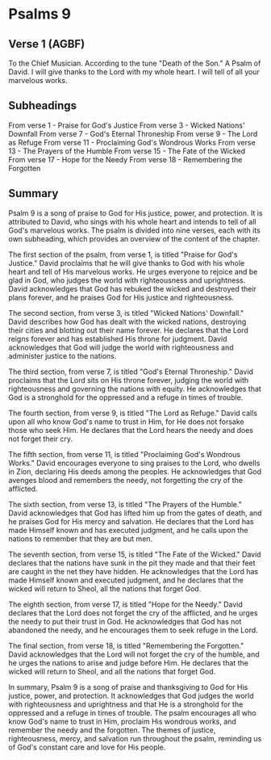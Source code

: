 # Psalms 9

## Verse 1 (AGBF)

To the Chief Musician. According to the tune "Death of the Son." A Psalm of David. I will give thanks to the Lord with my whole heart. I will tell of all your marvelous works.

## Subheadings

From verse 1 - Praise for God's Justice
From verse 3 - Wicked Nations' Downfall
From verse 7 - God's Eternal Throneship
From verse 9 - The Lord as Refuge
From verse 11 - Proclaiming God's Wondrous Works
From verse 13 - The Prayers of the Humble
From verse 15 - The Fate of the Wicked
From verse 17 - Hope for the Needy
From verse 18 - Remembering the Forgotten

## Summary

Psalm 9 is a song of praise to God for His justice, power, and protection. It is attributed to David, who sings with his whole heart and intends to tell of all God's marvelous works. The psalm is divided into nine verses, each with its own subheading, which provides an overview of the content of the chapter.

The first section of the psalm, from verse 1, is titled "Praise for God's Justice." David proclaims that he will give thanks to God with his whole heart and tell of His marvelous works. He urges everyone to rejoice and be glad in God, who judges the world with righteousness and uprightness. David acknowledges that God has rebuked the wicked and destroyed their plans forever, and he praises God for His justice and righteousness.

The second section, from verse 3, is titled "Wicked Nations' Downfall." David describes how God has dealt with the wicked nations, destroying their cities and blotting out their name forever. He declares that the Lord reigns forever and has established His throne for judgment. David acknowledges that God will judge the world with righteousness and administer justice to the nations.

The third section, from verse 7, is titled "God's Eternal Throneship." David proclaims that the Lord sits on His throne forever, judging the world with righteousness and governing the nations with equity. He acknowledges that God is a stronghold for the oppressed and a refuge in times of trouble.

The fourth section, from verse 9, is titled "The Lord as Refuge." David calls upon all who know God's name to trust in Him, for He does not forsake those who seek Him. He declares that the Lord hears the needy and does not forget their cry.

The fifth section, from verse 11, is titled "Proclaiming God's Wondrous Works." David encourages everyone to sing praises to the Lord, who dwells in Zion, declaring His deeds among the peoples. He acknowledges that God avenges blood and remembers the needy, not forgetting the cry of the afflicted.

The sixth section, from verse 13, is titled "The Prayers of the Humble." David acknowledges that God has lifted him up from the gates of death, and he praises God for His mercy and salvation. He declares that the Lord has made Himself known and has executed judgment, and he calls upon the nations to remember that they are but men.

The seventh section, from verse 15, is titled "The Fate of the Wicked." David declares that the nations have sunk in the pit they made and that their feet are caught in the net they have hidden. He acknowledges that the Lord has made Himself known and executed judgment, and he declares that the wicked will return to Sheol, all the nations that forget God.

The eighth section, from verse 17, is titled "Hope for the Needy." David declares that the Lord does not forget the cry of the afflicted, and he urges the needy to put their trust in God. He acknowledges that God has not abandoned the needy, and he encourages them to seek refuge in the Lord.

The final section, from verse 18, is titled "Remembering the Forgotten." David acknowledges that the Lord will not forget the cry of the humble, and he urges the nations to arise and judge before Him. He declares that the wicked will return to Sheol, and all the nations that forget God.

In summary, Psalm 9 is a song of praise and thanksgiving to God for His justice, power, and protection. It acknowledges that God judges the world with righteousness and uprightness and that He is a stronghold for the oppressed and a refuge in times of trouble. The psalm encourages all who know God's name to trust in Him, proclaim His wondrous works, and remember the needy and the forgotten. The themes of justice, righteousness, mercy, and salvation run throughout the psalm, reminding us of God's constant care and love for His people.